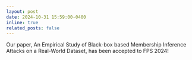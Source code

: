 ```yaml
---
layout: post
date: 2024-10-31 15:59:00-0400
inline: true
related_posts: false
---
```


Our paper, An Empirical Study of Black-box based Membership Inference Attacks on a Real-World Dataset, has been accepted to FPS 2024!

